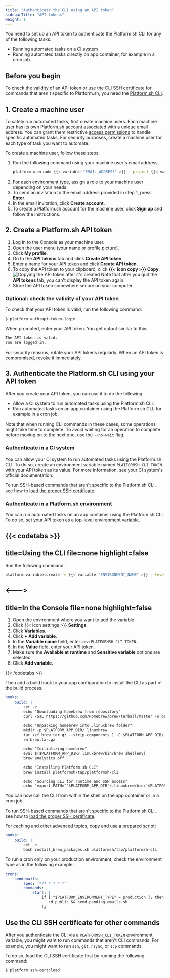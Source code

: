 ```yaml
---
title: "Authenticate the CLI using an API token"
sidebarTitle: "API tokens"
weight: 1
---
```


You need to set up an API token to authenticate the Platform.sh CLI for any of the following tasks:
- Running automated tasks on a CI system
- Running automated tasks directly on app container, for example in a cron job

## Before you begin

To [check the validity of an API token](#check-the-validity-of-your-api-token) 
or [use the CLI SSH certificate](#use-the-cli-ssh-certificate-for-other-commands) 
for commands that aren't specific to Platform.sh,
you need the [Platform.sh CLI](../cli/_index.md).

## 1. Create a machine user

To safely run automated tasks, first create machine users.
Each machine user has its own Platform.sh account associated with a unique email address.
You can grant them restrictive [access permissions](../users.md) to handle specific automated tasks.
For security purposes, create a machine user for each type of task you want to automate.

To create a machine user, follow these steps:

1. Run the following command using your machine user's email address.
   ```bash
   platform user:add {{< variable "EMAIL_ADDRESS" >}} --project {{< variable "PROJECT_ID" >}} --role viewer
   ```
2. For each [environment type](../users.md#environment-types), assign a role to your machine user depending on your needs.
3. To send an invitation to the email address provided in step 1, press **Enter**. 
4. In the email invitation, click **Create account**.
5. To create a Platform.sh account for the machine user, click **Sign up** and follow the instructions.

## 2. Create a Platform.sh API token

1. Log in to the Console as your machine user.
2. Open the user menu (your name or profile picture).
3. Click **My profile**.
4. Go to the **API tokens** tab and click **Create API token**.
5. Enter a name for your API token and click **Create API token**.
6. To copy the API token to your clipboard, click **{{< icon copy >}} Copy**.
   ![Copying the API token after it's created](/images/management-console/copy-api-token.png "0.6")
   Note that after you quit the **API tokens** tab, you can't display the API token again.
7. Store the API token somewhere secure on your computer.

### Optional: check the validity of your API token

To check that your API token is valid, run the following command:

```bash
$ platform auth:api-token-login
```

When prompted, enter your API token.
You get output similar to this:

```bash
The API token is valid.
You are logged in.
```

For security reasons, rotate your API tokens regularly.
When an API token is compromised, revoke it immediately.

## 3. Authenticate the Platform.sh CLI using your API token

After you create your API token, you can use it to do the following:

-  Allow a CI system to run automated tasks using the Platform.sh CLI.
-  Run automated tasks on an app container using the Platform.sh CLI, 
   for example in a cron job. 

Note that when running CLI commands in these cases,
some operations might take time to complete. 
To avoid waiting for an operation to complete before moving on to the next one, 
use the `--no-wait` flag.

### Authenticate in a CI system

You can allow your CI system to run automated tasks using the Platform.sh CLI.
To do so, create an environment variable named `PLATFORMSH_CLI_TOKEN` with your API token as its value. 
For more information, see your CI system's official documentation.

To run SSH-based commands that aren't specific to the Platform.sh CLI,
see how to [load the proper SSH certificate](#platformsh-cli-ssh-certificate).

### Authenticate in a Platform.sh environment

You can run automated tasks on an app container using the Platform.sh CLI.
To do so, set your API token as a [top-level environment variable](../../development/variables/_index.md#top-level-environment-variables).

{{< codetabs >}}
---
title=Using the CLI
file=none
highlight=false
---

Run the following command:

```bash
platform variable:create -e {{< variable "ENVIRONMENT_NAME" >}} --level environment --prefix 'env' --name PLATFORMSH_CLI_TOKEN --sensitive true --value '{{< variable "API_TOKEN" >}}' --inheritable false --visible-build true --no-interaction
```

<--->
---
title=In the Console
file=none
highlight=false
---

1. Open the environment where you want to add the variable.
2. Click {{< icon settings >}} **Settings**.
3. Click **Variables**.
4. Click **+ Add variable**.
5. In the **Variable name** field, enter `env:PLATFORMSH_CLI_TOKEN`.
6. In the **Value** field, enter your API token.
7. Make sure the **Available at runtime** and **Sensitive variable** options are selected.
8. Click **Add variable**.

{{< /codetabs >}}

Then add a build hook to your app configuration to install the CLI as part of the build process.

```yaml {location=".platform.app.yaml"}
hooks:
    build: |
        set -e
        echo "Downloading homebrew from repository"
        curl -SsL https://github.com/Homebrew/brew/tarball/master -o brew.tar.gz

        echo "Unpacking homebrew into .linuxbrew folder"
        mkdir -p $PLATFORM_APP_DIR/.linuxbrew
        tar xzf brew.tar.gz --strip-components 1 -C $PLATFORM_APP_DIR/.linuxbrew/
        rm brew.tar.gz

        echo "Initializing homebrew"
        eval $($PLATFORM_APP_DIR/.linuxbrew/bin/brew shellenv)
        brew analytics off

        echo "Installing Platform.sh CLI"
        brew install platformsh/tap/platformsh-cli

        echo "Sourcing CLI for runtime and SSH access"
        echo 'export PATH="'$PLATFORM_APP_DIR'/.linuxbrew/bin:'$PLATFORM_APP_DIR'/.linuxbrew/sbin${PATH+:$PATH}";' >> $PLATFORM_APP_DIR/.environment
```

You can now call the CLI from within the shell on the app container or in a cron job.

To run SSH-based commands that aren't specific to the Platform.sh CLI,
see how to [load the proper SSH certificate](#platformsh-cli-ssh-certificate).

For caching and other advanced topics,
copy and use a [prepared script](https://github.com/matthiaz/platformsh-tools/blob/master/install_brew_packages.sh):

```yaml {location=".platform.app.yaml"}
hooks:
    build: |
        set -e
        bash install_brew_packages.sh platformsh/tap/platformsh-cli
```

To run a cron only on your production environment, check the environment type as in the following example:

```yaml
crons:
    sendemails:
        spec: '*/7 * * * *'
        commands:
            start: |
                if [ "$PLATFORM_ENVIRONMENT_TYPE" = production ]; then
                   cd public && send-pending-emails.sh
                fi
```

## Use the CLI SSH certificate for other commands

After you authenticate the CLI via a `PLATFORMSH_CLI_TOKEN` environment variable,
you might want to run commands that aren't CLI commands.
For example, you might want to run `ssh`, `git`, `rsync`, or `scp` commands.

To do so, load the CLI SSH certificate first by running the following command:

```bash
$ platform ssh-cert:load
```

